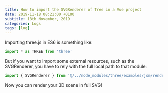 ```yaml
---
title: How to import the SVGRenderer of Tree in a Vue project
date: 2019-11-18 08:21:00 +0100
subtitle: 18th November, 2019
categories: Logs
tags: [log]
---
```


Importing three.js in ES6 is something like:

```js
import * as THREE from 'three'
```

But if you want to import some external resources, such as the SVGRenderer, you have to rely with the full local path to that module:

```js
import { SVGRenderer } from '@/../node_modules/three/examples/jsm/renderers/SVGRenderer.js'
```

Now you can render your 3D scene in full SVG!